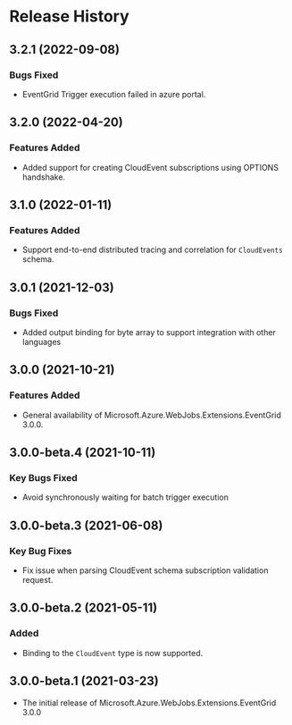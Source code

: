 # Release History

## 3.2.1 (2022-09-08)

### Bugs Fixed

- EventGrid Trigger execution failed in azure portal.

## 3.2.0 (2022-04-20)

### Features Added

- Added support for creating CloudEvent subscriptions using OPTIONS handshake.

## 3.1.0 (2022-01-11)

### Features Added

- Support end-to-end distributed tracing and correlation for `CloudEvents` schema.

## 3.0.1 (2021-12-03)

### Bugs Fixed

- Added output binding for byte array to support integration with other languages

## 3.0.0 (2021-10-21)

### Features Added

- General availability of Microsoft.Azure.WebJobs.Extensions.EventGrid 3.0.0.

## 3.0.0-beta.4 (2021-10-11)

### Key Bugs Fixed

- Avoid synchronously waiting for batch trigger execution

## 3.0.0-beta.3 (2021-06-08)

### Key Bug Fixes

- Fix issue when parsing CloudEvent schema subscription validation request.

## 3.0.0-beta.2 (2021-05-11)

### Added

- Binding to the `CloudEvent` type is now supported.

## 3.0.0-beta.1 (2021-03-23)

- The initial release of Microsoft.Azure.WebJobs.Extensions.EventGrid 3.0.0
